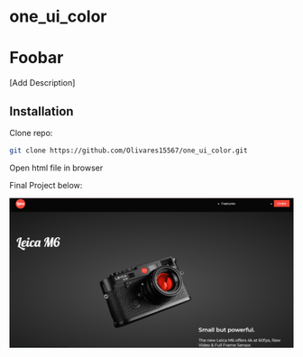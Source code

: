 # one_ui_color

# Foobar

[Add Description]

## Installation

Clone repo: 

```bash
git clone https://github.com/Olivares15567/one_ui_color.git
```

Open html file in browser


Final Project below:

<img src="img/snapshot.png">